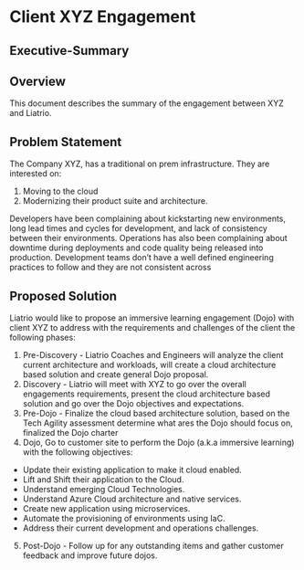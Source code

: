 # Client XYZ Engagement 
## Executive-Summary
 
 ## Overview
 This document describes the summary of the engagement between XYZ and Liatrio. 

 ## Problem Statement
 The Company XYZ, has a traditional on prem infrastructure. They are interested on:
  1. Moving to the cloud
  2. Modernizing their product suite and architecture.

Developers have been complaining about kickstarting new environments, long lead times and cycles for development,
and lack of consistency between their environments. Operations has also been complaining
about downtime during deployments and code quality being released into production.
Development teams don’t have a well defined engineering practices to follow and they are not
consistent across

 ## Proposed Solution
 Liatrio would like to propose an immersive learning engagement (Dojo) with client XYZ to address with the requirements and challenges of the client the following phases:
 1. Pre-Discovery - Liatrio Coaches and Engineers will analyze the client current architecture and workloads, will create a cloud architecture based solution and create general Dojo proposal.
 2. Discovery - Liatrio will meet with XYZ to go over the overall engagements requirements, present the cloud architecture based solution and go over the Dojo objectives and expectations.
 3. Pre-Dojo - Finalize the cloud based architecture solution, based on the Tech Agility assessment determine what ares the Dojo should focus on, finalized the Dojo charter
 4. Dojo, Go to customer site to perform the Dojo (a.k.a immersive learning) with the following objectives:
  - Update their existing application to make it cloud enabled.
  - Lift and Shift their application to the Cloud.
  - Understand emerging Cloud Technologies.
  - Understand Azure Cloud architecture and native services. 
  - Create new application using microservices.
  - Automate the provisioning of environments using IaC.
  - Address their current development and operations challenges.
  5. Post-Dojo - Follow up for any outstanding items and gather customer feedback and improve future dojos.
